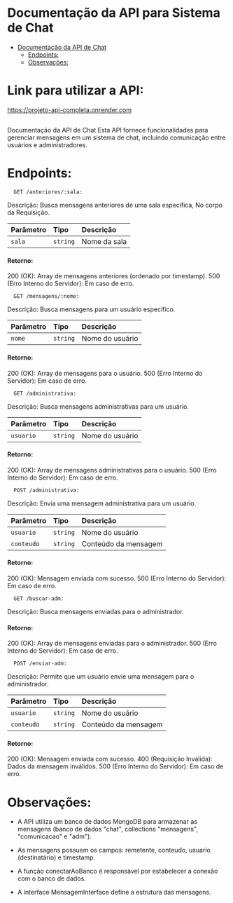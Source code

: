 # Documentação da API para Sistema de Chat

  - [Documentação da API de Chat](#documentação-da-api-de-chat)
    - [Endpoints:](#endpoints)
    - [Observações:](#observações)

# Link para utilizar a API:

https://projeto-api-completa.onrender.com

##


Documentação da API de Chat
Esta API fornece funcionalidades para gerenciar mensagens em um sistema de chat, incluindo comunicação entre usuários e administradores.

# Endpoints:

```http
  GET /anteriores/:sala:
```

Descrição: Busca mensagens anteriores de uma sala específica, No corpo da Requisição.



| Parâmetro   | Tipo       | Descrição                           |
| :---------- | :--------- | :---------------------------------- |
| `sala` | `string` | Nome da sala|

#### Retorno:

200 (OK): Array de mensagens anteriores (ordenado por timestamp).
500 (Erro Interno do Servidor): Em caso de erro.

```http
  GET /mensagens/:nome:
```

Descrição: Busca mensagens para um usuário específico.

| Parâmetro   | Tipo       | Descrição                           |
| :---------- | :--------- | :---------------------------------- |
| `nome` | `string` | Nome do usuário|

#### Retorno:

200 (OK): Array de mensagens para o usuário.
500 (Erro Interno do Servidor): Em caso de erro.

```http
  GET /administrativa:
```

Descrição: Busca mensagens administrativas para um usuário.

| Parâmetro   | Tipo       | Descrição                           |
| :---------- | :--------- | :---------------------------------- |
| `usuario` | `string` | Nome do usuário|

#### Retorno:

200 (OK): Array de mensagens administrativas para o usuário.
500 (Erro Interno do Servidor): Em caso de erro.

```http
  POST /administrativa:
```

Descrição: Envia uma mensagem administrativa para um usuário.

| Parâmetro   | Tipo       | Descrição                           |
| :---------- | :--------- | :---------------------------------- |
| `usuario` | `string` | Nome do usuário|
| `conteudo` | `string` | Conteúdo da mensagem|

#### Retorno:

200 (OK): Mensagem enviada com sucesso.
500 (Erro Interno do Servidor): Em caso de erro.

```http
  GET /buscar-adm:
```

Descrição: Busca mensagens enviadas para o administrador.

#### Retorno:

200 (OK): Array de mensagens enviadas para o administrador.
500 (Erro Interno do Servidor): Em caso de erro.

```http
  POST /enviar-adm:
```

Descrição: Permite que um usuário envie uma mensagem para o administrador.

| Parâmetro   | Tipo       | Descrição                           |
| :---------- | :--------- | :---------------------------------- |
| `usuario` | `string` | Nome do usuário|
| `conteudo` | `string` | Conteúdo da mensagem|

#### Retorno:

200 (OK): Mensagem enviada com sucesso.
400 (Requisição Inválida): Dados da mensagem inválidos.
500 (Erro Interno do Servidor): Em caso de erro.



# Observações:

- A API utiliza um banco de dados MongoDB para armazenar as mensagens (banco de dados "chat", collections "mensagens", "comunicacao" e "adm").

- As mensagens possuem os campos: remetente, conteudo, usuario (destinatário) e timestamp.

- A função conectarAoBanco é responsável por estabelecer a conexão com o banco de dados.

- A interface MensagemInterface define a estrutura das mensagens.

